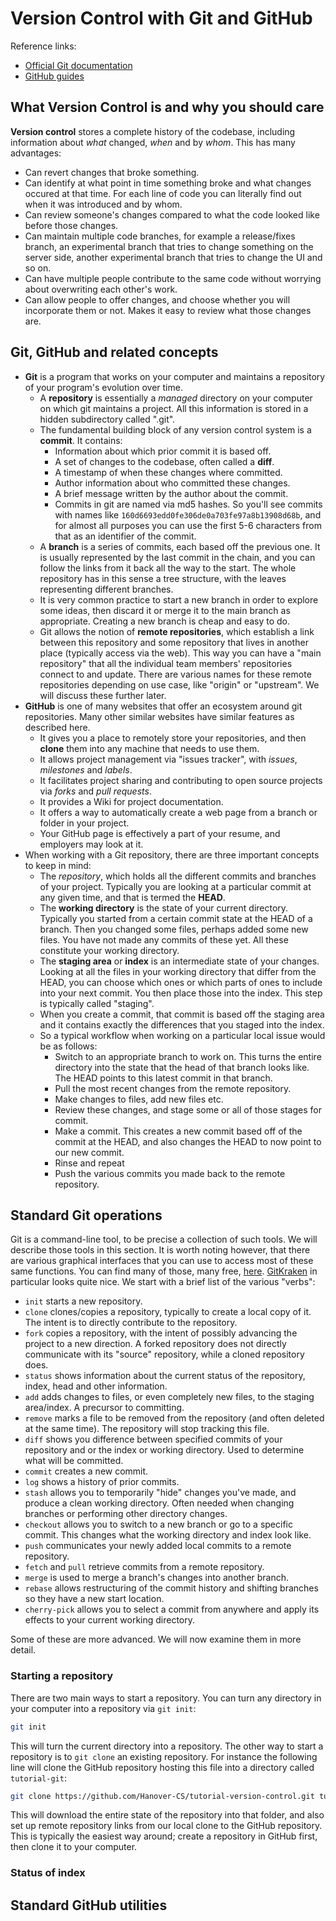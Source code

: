# Version Control with Git and GitHub

Reference links:

- [Official Git documentation](https://git-scm.com/doc)
- [GitHub guides](https://guides.github.com/)

## What Version Control is and why you should care

**Version control** stores a complete history of the codebase, including information about *what* changed, *when* and by *whom*. This has many advantages:

- Can revert changes that broke something.
- Can identify at what point in time something broke and what changes occured at that time. For each line of code you can literally find out when it was introduced and by whom.
- Can review someone's changes compared to what the code looked like before those changes.
- Can maintain multiple code branches, for example a release/fixes branch, an experimental branch that tries to change something on the server side, another experimental branch that tries to change the UI and so on.
- Can have multiple people contribute to the same code without worrying about overwriting each other's work.
- Can allow people to offer changes, and choose whether you will incorporate them or not. Makes it easy to review what those changes are.

## Git, GitHub and related concepts

- **Git** is a program that works on your computer and maintains a repository of your program's evolution over time.
    - A **repository** is essentially a *managed* directory on your computer on which git maintains a project. All this information is stored in a hidden subdirectory called ".git".
    - The fundamental building block of any version control system is a **commit**. It contains:
        - Information about which prior commit it is based off.
        - A set of changes to the codebase, often called a **diff**.
        - A timestamp of when these changes where committed.
        - Author information about who committed these changes.
        - A brief message written by the author about the commit.
        - Commits in git are named via md5 hashes. So you'll see commits with names like `160d6693edd0fe306de0a703fe97a8b13908d68b`, and for almost all purposes you can use the first 5-6 characters from that as an identifier of the commit.
    - A **branch** is a series of commits, each based off the previous one. It is usually represented by the last commit in the chain, and you can follow the links from it back all the way to the start. The whole repository has in this sense a tree structure, with the leaves representing different branches.
    - It is very common practice to start a new branch in order to explore some ideas, then discard it or merge it to the main branch as appropriate. Creating a new branch is cheap and easy to do.
    - Git allows the notion of **remote repositories**, which establish a link between this repository and some repository that lives in another place (typically access via the web). This way you can have a "main repository" that all the individual team members' repositories connect to and update. There are various names for these remote repositories depending on use case, like "origin" or "upstream". We will discuss these further later.
- **GitHub** is one of many websites that offer an ecosystem around git repositories. Many other similar websites have similar features as described here.
    - It gives you a place to remotely store your repositories, and then **clone** them into any machine that needs to use them.
    - It allows project management via "issues tracker", with *issues*, *milestones* and *labels*.
    - It facilitates project sharing and contributing to open source projects via *forks* and *pull requests*.
    - It provides a Wiki for project documentation.
    - It offers a way to automatically create a web page from a branch or folder in your project.
    - Your GitHub page is effectively a part of your resume, and employers may look at it.
- When working with a Git repository, there are three important concepts to keep in mind:
    - The *repository*, which holds all the different commits and branches of your project. Typically you are looking at a particular commit at any given time, and that is termed the **HEAD**.
    - The **working directory** is the state of your current directory. Typically you started from a certain commit state at the HEAD of a branch. Then you changed some files, perhaps added some new files. You have not made any commits of these yet. All these constitute your working directory.
    - The **staging area** or **index** is an intermediate state of your changes. Looking at all the files in your working directory that differ from the HEAD, you can choose which ones or which parts of ones to include into your next commit. You then place those into the index. This step is typically called "staging".
    - When you create a commit, that commit is based off the staging area and it contains exactly the differences that you staged into the index.
    - So a typical workflow when working on a particular local issue would be as follows:
        - Switch to an appropriate branch to work on. This turns the entire directory into the state that the head of that branch looks like. The HEAD points to this latest commit in that branch.
        - Pull the most recent changes from the remote repository.
        - Make changes to files, add new files etc.
        - Review these changes, and stage some or all of those stages for commit.
        - Make a commit. This creates a new commit based off of the commit at the HEAD, and also changes the HEAD to now point to our new commit.
        - Rinse and repeat
        - Push the various commits you made back to the remote repository.

## Standard Git operations

Git is a command-line tool, to be precise a collection of such tools. We will describe those tools in this section. It is worth noting however, that there are various graphical interfaces that you can use to access most of these same functions. You can find many of those, many free, [here](https://git-scm.com/downloads). [GitKraken](https://www.gitkraken.com/) in particular looks quite nice. We start with a brief list of the various "verbs":

- `init` starts a new repository.
- `clone` clones/copies a repository, typically to create a local copy of it. The intent is to directly contribute to the repository.
- `fork` copies a repository, with the intent of possibly advancing the project to a new direction. A forked repository does not directly communicate with its "source" repository, while a cloned repository does.
- `status` shows information about the current status of the repository, index, head and other information.
- `add` adds changes to files, or even completely new files, to the staging area/index. A precursor to committing.
- `remove` marks a file to be removed from the repository (and often deleted at the same time). The repository will stop tracking this file.
- `diff` shows you difference between specified commits of your repository and or the index or working directory. Used to determine what will be committed.
- `commit` creates a new commit.
- `log` shows a history of prior commits.
- `stash` allows you to temporarily "hide" changes you've made, and produce a clean working directory. Often needed when changing branches or performing other directory changes.
- `checkout` allows you to switch to a new branch or go to a specific commit. This changes what the working directory and index look like.
- `push` communicates your newly added local commits to a remote repository.
- `fetch` and `pull` retrieve commits from a remote repository.
- `merge` is used to merge a branch's changes into another branch.
- `rebase` allows restructuring of the commit history and shifting branches so they have a new start location.
- `cherry-pick` allows you to select a commit from anywhere and apply its effects to your current working directory.

Some of these are more advanced. We will now examine them in more detail.

### Starting a repository

There are two main ways to start a repository. You can turn any directory in your computer into a repository via `git init`:
```bash
git init
```
This will turn the current directory into a repository. The other way to start a repository is to `git clone` an existing repository. For instance the following line will clone the GitHub repository hosting this file into a directory called `tutorial-git`:
```bash
git clone https://github.com/Hanover-CS/tutorial-version-control.git tutorial-git
```
This will download the entire state of the repository into that folder, and also set up remote repository links from our local clone to the GitHub repository. This is typically the easiest way around; create a repository in GitHub first, then clone it to your computer.

### Status of index

## Standard GitHub utilities
